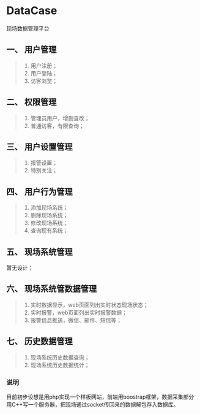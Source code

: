 # DataCase
现场数据管理平台

## 一、	用户管理
>1.	用户注册；
>2.	用户登陆；
>3.	访客浏览；

## 二、	权限管理
>1.	管理员用户，增删查改；
>2.	普通访客，有限查询；

## 三、	用户设置管理
>1.	报警设置；
>2.	特别关注；

## 四、	用户行为管理
>1.	添加现场系统；
>2.	删除现场系统；
>3.	修改现场系统；
>4.	查询现有系统；

## 五、	现场系统管理
暂无设计；

## 六、	现场系统管数据管理
>1.	实时数据显示，web页面列出实时状态现场状态；
>2.	实时报警，web页面列出实时报警数据；
>3.	报警信息推送，微信、邮件、短信等；

## 七、	历史数据管理
>1.	现场系统历史数据查询；
>2.	现场系统历史数据统计；

### 说明
目前初步设想是用php实现一个样板网站，前端用boostrap框架，数据采集部分用C++写一个服务器，把现场通过socket传回来的数据解包存入数据库。

